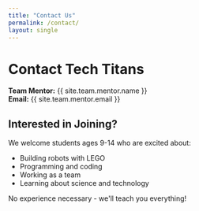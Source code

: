 ```yaml
---
title: "Contact Us"
permalink: /contact/
layout: single
---
```


# Contact Tech Titans

**Team Mentor:** {{ site.team.mentor.name }}  
**Email:** {{ site.team.mentor.email }}

## Interested in Joining?
We welcome students ages 9-14 who are excited about:
- Building robots with LEGO
- Programming and coding
- Working as a team
- Learning about science and technology

No experience necessary - we'll teach you everything!